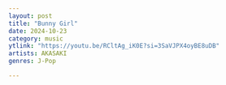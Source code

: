 ```yaml
---
layout: post
title: "Bunny Girl"
date: 2024-10-23
category: music
ytlink: "https://youtu.be/RCltAg_iK0E?si=3SaVJPX4oyBE8uDB"
artists: AKASAKI
genres: J-Pop

---
```

